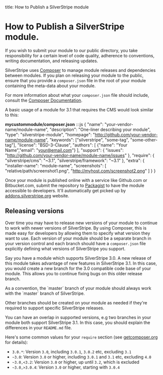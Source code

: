 title: How to Publish a SilverStripe module

# How to Publish a SilverStripe module.

If you wish to submit your module to our public directory, you take responsibility for a certain level of code quality, 
adherence to conventions, writing documentation, and releasing updates. 

SilverStripe uses [Composer](../../../getting_started/composer/) to manage module releases and dependencies between 
modules. If you plan on releasing your module to the public, ensure that you provide a `composer.json` file in the root 
of your module containing the meta-data about your module.

For more information about what your `composer.json` file should include, consult the 
[Composer Documentation](http://getcomposer.org/doc/01-basic-usage.md).

A basic usage of a module for 3.1 that requires the CMS would look similar to
this:

**mycustommodule/composer.json**
	:::js
	{
	  "name": "your-vendor-name/module-name",
	  "description": "One-liner describing your module",
	  "type": "silverstripe-module",
	  "homepage": "http://github.com/your-vendor-name/module-name",
	  "keywords": ["silverstripe", "some-tag", "some-other-tag"],
	  "license": "BSD-3-Clause",
	  "authors": [
	    {"name": "Your Name","email": "your@email.com"}
	  ],
	  "support": {
	    "issues": "http://github.com/your-vendor-name/module-name/issues"
	  },
	  "require": {
	    "silverstripe/cms": "~3.1",
	    "silverstripe/framework": "~3.1"
	  },
	  "extra": {
	    "installer-name": "module-name",
	    "screenshots": [
	      "relative/path/screenshot1.png",
	      "http://myhost.com/screenshot2.png"
	    ]
	  }
	}


Once your module is published online with a service like Github.com or Bitbucket.com, submit the repository to 
[Packagist](https://packagist.org/) to have the module accessible to developers. It'll automatically get picked
up by [addons.silverstripe.org](http://addons.silverstripe.org/) website.

## Releasing versions

Over time you may have to release new versions of your module to continue to work with newer versions of SilverStripe. 
By using Composer, this is made easy for developers by allowing them to specify what version they want to use. Each
version of your module should be a separate branch in your version control and each branch should have a `composer.json` 
file explicitly defining what versions of SilverStripe you support.

Say you have a module which supports SilverStripe 3.0. A new release of this module takes advantage of new features
in SilverStripe 3.1. In this case, you would create a new branch for the 3.0 compatible code base of your module. This 
allows you to continue fixing bugs on this older release branch.

<div class="info" markdown="1">
As a convention, the `master` branch of your module should always work with the `master` branch of SilverStripe.
</div>

Other branches should be created on your module as needed if they're required to support specific SilverStripe releases.

You can have an overlap in supported versions, e.g two branches in your module both support SilverStripe 3.1. In this 
case, you should explain the differences in your `README.md` file.

Here's some common values for your `require` section
(see [getcomposer.org](http://getcomposer.org/doc/01-basic-usage.md#package-versions) for details):

 * `3.0.*`: Version `3.0`, including `3.0.1`, `3.0.2` etc, excluding `3.1`
 * `~3.0`: Version `3.0` or higher, including `3.0.1` and `3.1` etc, excluding `4.0`
 * `~3.0,<3.2`: Version `3.0` or higher, up until `3.2`, which is excluded
 * `~3.0,>3.0.4`: Version `3.0` or higher, starting with `3.0.4`